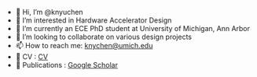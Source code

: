 - 👋 Hi, I’m @knyuchen
- 👀 I’m interested in Hardware Accelerator Design
- 🌱 I’m currently an ECE PhD student at University of Michigan, Ann Arbor
- 💞️ I’m looking to collaborate on various design projects
- 📫 How to reach me: knychen@umich.edu
- 📜 CV : [CV](https://github.com/knyuchen/CV)
- :school_satchel: Publications : [Google Scholar](https://scholar.google.com/citations?user=6tBFbCQAAAAJ&hl=en)
<!---
knyuchen/knyuchen is a ✨ special ✨ repository because its `README.md` (this file) appears on your GitHub profile.
You can click the Preview link to take a look at your changes.
--->
